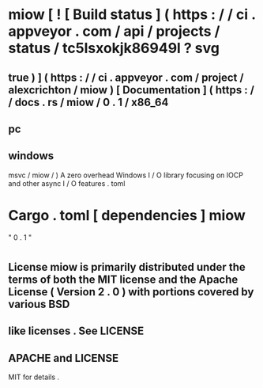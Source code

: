 #
miow
[
!
[
Build
status
]
(
https
:
/
/
ci
.
appveyor
.
com
/
api
/
projects
/
status
/
tc5lsxokjk86949l
?
svg
=
true
)
]
(
https
:
/
/
ci
.
appveyor
.
com
/
project
/
alexcrichton
/
miow
)
[
Documentation
]
(
https
:
/
/
docs
.
rs
/
miow
/
0
.
1
/
x86_64
-
pc
-
windows
-
msvc
/
miow
/
)
A
zero
overhead
Windows
I
/
O
library
focusing
on
IOCP
and
other
async
I
/
O
features
.
toml
#
Cargo
.
toml
[
dependencies
]
miow
=
"
0
.
1
"
#
License
miow
is
primarily
distributed
under
the
terms
of
both
the
MIT
license
and
the
Apache
License
(
Version
2
.
0
)
with
portions
covered
by
various
BSD
-
like
licenses
.
See
LICENSE
-
APACHE
and
LICENSE
-
MIT
for
details
.
